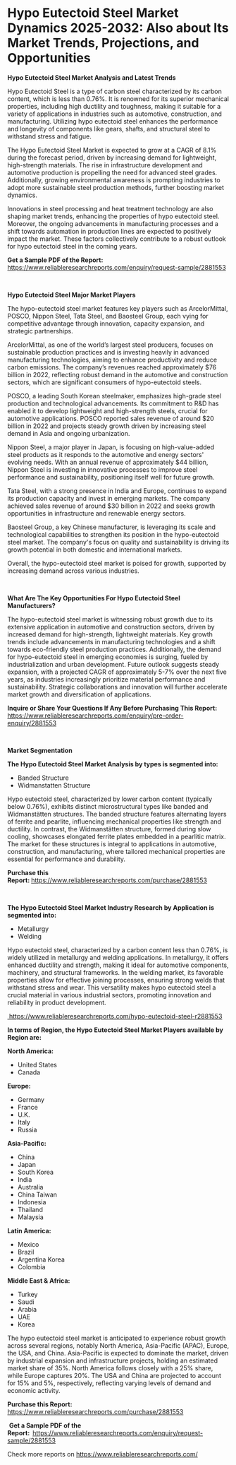 <p><h1>Hypo Eutectoid Steel Market Dynamics 2025-2032: Also about Its Market Trends, Projections, and Opportunities</h1></p><p><strong>Hypo Eutectoid Steel Market Analysis and Latest Trends</strong></p>
<p><p>Hypo Eutectoid Steel is a type of carbon steel characterized by its carbon content, which is less than 0.76%. It is renowned for its superior mechanical properties, including high ductility and toughness, making it suitable for a variety of applications in industries such as automotive, construction, and manufacturing. Utilizing hypo eutectoid steel enhances the performance and longevity of components like gears, shafts, and structural steel to withstand stress and fatigue.</p><p>The Hypo Eutectoid Steel Market is expected to grow at a CAGR of 8.1% during the forecast period, driven by increasing demand for lightweight, high-strength materials. The rise in infrastructure development and automotive production is propelling the need for advanced steel grades. Additionally, growing environmental awareness is prompting industries to adopt more sustainable steel production methods, further boosting market dynamics. </p><p>Innovations in steel processing and heat treatment technology are also shaping market trends, enhancing the properties of hypo eutectoid steel. Moreover, the ongoing advancements in manufacturing processes and a shift towards automation in production lines are expected to positively impact the market. These factors collectively contribute to a robust outlook for hypo eutectoid steel in the coming years.</p></p>
<p><strong>Get a Sample PDF of the Report:&nbsp;</strong> <a href="https://www.reliableresearchreports.com/enquiry/request-sample/2881553?utm_campaign=3319&utm_medium=2&utm_source=Github&utm_content=ia&utm_term=12032025&utm_id=hypo-eutectoid-steel">https://www.reliableresearchreports.com/enquiry/request-sample/2881553</a></p>
<p>&nbsp;</p>
<p><strong>Hypo Eutectoid Steel Major Market Players</strong></p>
<p><p>The hypo-eutectoid steel market features key players such as ArcelorMittal, POSCO, Nippon Steel, Tata Steel, and Baosteel Group, each vying for competitive advantage through innovation, capacity expansion, and strategic partnerships.</p><p>ArcelorMittal, as one of the world’s largest steel producers, focuses on sustainable production practices and is investing heavily in advanced manufacturing technologies, aiming to enhance productivity and reduce carbon emissions. The company’s revenues reached approximately $76 billion in 2022, reflecting robust demand in the automotive and construction sectors, which are significant consumers of hypo-eutectoid steels.</p><p>POSCO, a leading South Korean steelmaker, emphasizes high-grade steel production and technological advancements. Its commitment to R&D has enabled it to develop lightweight and high-strength steels, crucial for automotive applications. POSCO reported sales revenue of around $20 billion in 2022 and projects steady growth driven by increasing steel demand in Asia and ongoing urbanization.</p><p>Nippon Steel, a major player in Japan, is focusing on high-value-added steel products as it responds to the automotive and energy sectors' evolving needs. With an annual revenue of approximately $44 billion, Nippon Steel is investing in innovative processes to improve steel performance and sustainability, positioning itself well for future growth.</p><p>Tata Steel, with a strong presence in India and Europe, continues to expand its production capacity and invest in emerging markets. The company achieved sales revenue of around $30 billion in 2022 and seeks growth opportunities in infrastructure and renewable energy sectors.</p><p>Baosteel Group, a key Chinese manufacturer, is leveraging its scale and technological capabilities to strengthen its position in the hypo-eutectoid steel market. The company's focus on quality and sustainability is driving its growth potential in both domestic and international markets.</p><p>Overall, the hypo-eutectoid steel market is poised for growth, supported by increasing demand across various industries.</p></p>
<p>&nbsp;</p>
<p><strong>What Are The Key Opportunities For Hypo Eutectoid Steel Manufacturers?</strong></p>
<p><p>The hypo-eutectoid steel market is witnessing robust growth due to its extensive application in automotive and construction sectors, driven by increased demand for high-strength, lightweight materials. Key growth trends include advancements in manufacturing technologies and a shift towards eco-friendly steel production practices. Additionally, the demand for hypo-eutectoid steel in emerging economies is surging, fueled by industrialization and urban development. Future outlook suggests steady expansion, with a projected CAGR of approximately 5-7% over the next five years, as industries increasingly prioritize material performance and sustainability. Strategic collaborations and innovation will further accelerate market growth and diversification of applications.</p></p>
<p><strong>Inquire or Share Your Questions If Any Before Purchasing This Report:</strong> <a href="https://www.reliableresearchreports.com/enquiry/pre-order-enquiry/2881553?utm_campaign=3319&utm_medium=2&utm_source=Github&utm_content=ia&utm_term=12032025&utm_id=hypo-eutectoid-steel">https://www.reliableresearchreports.com/enquiry/pre-order-enquiry/2881553</a></p>
<p>&nbsp;</p>
<p><strong>Market Segmentation</strong></p>
<p><strong>The Hypo Eutectoid Steel Market Analysis by types is segmented into:</strong></p>
<p><ul><li>Banded Structure</li><li>Widmanstatten Structure</li></ul></p>
<p><p>Hypo eutectoid steel, characterized by lower carbon content (typically below 0.76%), exhibits distinct microstructural types like banded and Widmanstätten structures. The banded structure features alternating layers of ferrite and pearlite, influencing mechanical properties like strength and ductility. In contrast, the Widmanstätten structure, formed during slow cooling, showcases elongated ferrite plates embedded in a pearlitic matrix. The market for these structures is integral to applications in automotive, construction, and manufacturing, where tailored mechanical properties are essential for performance and durability.</p></p>
<p><strong>Purchase this Report:&nbsp;</strong><a href="https://www.reliableresearchreports.com/purchase/2881553?utm_campaign=3319&utm_medium=2&utm_source=Github&utm_content=ia&utm_term=12032025&utm_id=hypo-eutectoid-steel">https://www.reliableresearchreports.com/purchase/2881553</a></p>
<p>&nbsp;</p>
<p><strong>The Hypo Eutectoid Steel Market Industry Research by Application is segmented into:</strong></p>
<p><ul><li>Metallurgy</li><li>Welding</li></ul></p>
<p><p>Hypo eutectoid steel, characterized by a carbon content less than 0.76%, is widely utilized in metallurgy and welding applications. In metallurgy, it offers enhanced ductility and strength, making it ideal for automotive components, machinery, and structural frameworks. In the welding market, its favorable properties allow for effective joining processes, ensuring strong welds that withstand stress and wear. This versatility makes hypo eutectoid steel a crucial material in various industrial sectors, promoting innovation and reliability in product development.</p></p>
<p><a href="https://www.reliableresearchreports.com/hypo-eutectoid-steel-r2881553?utm_campaign=3319&utm_medium=2&utm_source=Github&utm_content=ia&utm_term=12032025&utm_id=hypo-eutectoid-steel">&nbsp;https://www.reliableresearchreports.com/hypo-eutectoid-steel-r2881553</a></p>
<p><strong>In terms of Region, the Hypo Eutectoid Steel Market Players available by Region are:</strong></p>
<p>
    <p> <strong> North America: </strong>
        <ul>
            <li>United States</li>
            <li>Canada</li>
        </ul>
        </p> 
    <p> <strong> Europe: </strong>
        <ul>
            <li>Germany</li>
            <li>France</li>
            <li>U.K.</li>
            <li>Italy</li>
            <li>Russia</li>
        </ul>
        </p> 
    <p> <strong> Asia-Pacific: </strong>
        <ul>
            <li>China</li>
            <li>Japan</li>
            <li>South Korea</li>
            <li>India</li>
            <li>Australia</li>
            <li>China Taiwan</li>
            <li>Indonesia</li>
            <li>Thailand</li>
            <li>Malaysia</li>
        </ul>
        </p> 
    <p> <strong> Latin America: </strong>
        <ul>
            <li>Mexico</li>
            <li>Brazil</li>
            <li>Argentina Korea</li>
            <li>Colombia</li>
        </ul>
        </p> 
    <p> <strong> Middle East & Africa: </strong>
        <ul>
            <li>Turkey</li>
            <li>Saudi</li>
            <li>Arabia</li>
            <li>UAE</li>
            <li>Korea</li>
        </ul>
    </p>
    </p>
<p><p>The hypo eutectoid steel market is anticipated to experience robust growth across several regions, notably North America, Asia-Pacific (APAC), Europe, the USA, and China. Asia-Pacific is expected to dominate the market, driven by industrial expansion and infrastructure projects, holding an estimated market share of 35%. North America follows closely with a 25% share, while Europe captures 20%. The USA and China are projected to account for 15% and 5%, respectively, reflecting varying levels of demand and economic activity.</p></p>
<p><strong>Purchase this Report: </strong><a href="https://www.reliableresearchreports.com/purchase/2881553?utm_campaign=3319&utm_medium=2&utm_source=Github&utm_content=ia&utm_term=12032025&utm_id=hypo-eutectoid-steel">https://www.reliableresearchreports.com/purchase/2881553</a></p>
<p>&nbsp;<strong>Get a Sample PDF of the Report:&nbsp;&nbsp;</strong><a href="https://www.reliableresearchreports.com/enquiry/request-sample/2881553?utm_campaign=3319&utm_medium=2&utm_source=Github&utm_content=ia&utm_term=12032025&utm_id=hypo-eutectoid-steel">https://www.reliableresearchreports.com/enquiry/request-sample/2881553</a></p>
<p><strong></strong></p>
<p>Check more reports on <a href="https://www.reliableresearchreports.com/?utm_campaign=3319&utm_medium=2&utm_source=Github&utm_content=ia&utm_term=12032025&utm_id=hypo-eutectoid-steel">https://www.reliableresearchreports.com/</a></p>